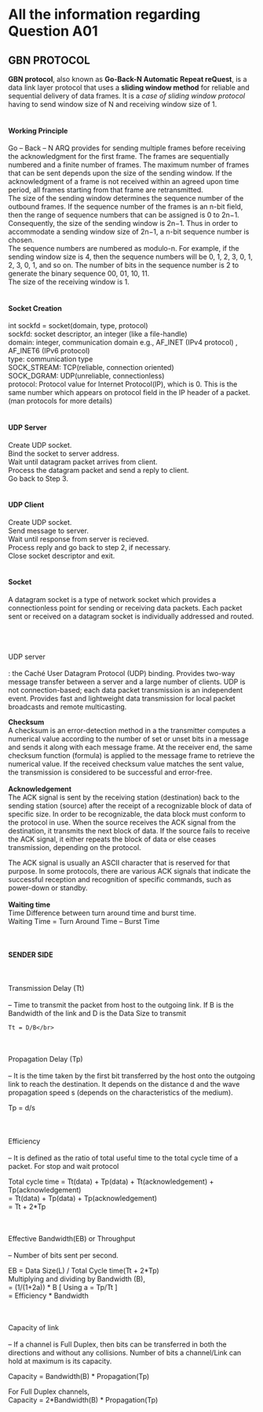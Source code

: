 # All the information regarding Question A01
## GBN PROTOCOL</br>
**GBN protocol**, also known as **Go-Back-N Automatic Repeat reQuest**, is a data link layer protocol that uses a **sliding window method** for reliable and sequential delivery of data frames. It is a *case of sliding window protocol* having to send window size of N and receiving window size of 1.</br></br>
#### Working Principle
Go – Back – N ARQ provides for sending multiple frames before receiving the acknowledgment for the first frame. The frames are sequentially numbered and a finite number of frames. The maximum number of frames that can be sent depends upon the size of the sending window. If the acknowledgment of a frame is not received within an agreed upon time period, all frames starting from that frame are retransmitted.</br>
The size of the sending window determines the sequence number of the outbound frames. If the sequence number of the frames is an n-bit field, then the range of sequence numbers that can be assigned is 0 to 2n−1. Consequently, the size of the sending window is 2n−1. Thus in order to accommodate a sending window size of 2n−1, a n-bit sequence number is chosen.</br>
The sequence numbers are numbered as modulo-n. For example, if the sending window size is 4, then the sequence numbers will be 0, 1, 2, 3, 0, 1, 2, 3, 0, 1, and so on. The number of bits in the sequence number is 2 to generate the binary sequence 00, 01, 10, 11.</br>
The size of the receiving window is 1.</br></br>
#### Socket Creation 
int sockfd = socket(domain, type, protocol)</br>
sockfd: socket descriptor, an integer (like a file-handle)</br>
domain: integer, communication domain e.g., AF_INET (IPv4 protocol) , AF_INET6 (IPv6 protocol)</br>
type: communication type</br>
SOCK_STREAM: TCP(reliable, connection oriented)</br>
SOCK_DGRAM: UDP(unreliable, connectionless)</br>
protocol: Protocol value for Internet Protocol(IP), which is 0. This is the same number which appears on protocol field in the IP header of a packet.(man protocols for more details)</br></br>

#### UDP Server
Create UDP socket.</br>
Bind the socket to server address.</br>
Wait until datagram packet arrives from client.</br>
Process the datagram packet and send a reply to client.</br>
Go back to Step 3.</br></br>

#### UDP Client
Create UDP socket.</br>
Send message to server.</br>
Wait until response from server is recieved.</br>
Process reply and go back to step 2, if necessary.</br>
Close socket descriptor and exit.</br></br>
#### Socket
A datagram socket is a type of network socket which provides a connectionless point for sending or receiving data packets. Each packet sent or received on a datagram socket is individually addressed and routed.</br></br>

</br></br>UDP server</br></br>:
 the Caché User Datagram Protocol (UDP) binding. Provides two-way message transfer between a server and a large number of clients. UDP is not connection-based; each data packet transmission is an independent event. Provides fast and lightweight data transmission for local packet broadcasts and remote multicasting.</br>

**Checksum** </br>
A checksum is an error-detection method in a the transmitter computes a numerical value according to the number of set or unset bits in a message and sends it along with each message frame. At the receiver end, the same checksum function (formula) is applied to the message frame to retrieve the numerical value. If the received checksum value matches the sent value, the transmission is considered to be successful and error-free.</br></br>
**Acknowledgement**</br>
The ACK signal is sent by the receiving station (destination) back to the sending station (source) after the receipt of a recognizable block of data of specific size. In order to be recognizable, the data block must conform to the protocol in use. When the source receives the ACK signal from the destination, it transmits the next block of data. If the source fails to receive the ACK signal, it either repeats the block of data or else ceases transmission, depending on the protocol.

The ACK signal is usually an ASCII character that is reserved for that purpose. In some protocols, there are various ACK signals that indicate the successful reception and recognition of specific commands, such as power-down or standby.</br></br>
**Waiting time**</br>
Time Difference between turn around time and burst time.</br>
Waiting Time = Turn Around Time – Burst Time</br></br>
</br></br> **SENDER SIDE** </br></br>
</br></br>Transmission Delay (Tt)</br></br>
 – Time to transmit the packet from host to the outgoing link. If B is the Bandwidth of the link and D is the Data Size to transmit</br>

    Tt = D/B</br>

</br></br>Propagation Delay (Tp)</br></br>
 – It is the time taken by the first bit transferred by the host onto the outgoing link to reach the destination. It depends on the distance d and the wave propagation speed s (depends on the characteristics of the medium).</br>

   Tp = d/s</br>  
</br></br>Efficiency</br></br> 
– It is defined as the ratio of total useful time to the total cycle time of a packet. For stop and wait protocol</br>

Total cycle time = Tt(data) + Tp(data) + 
                    Tt(acknowledgement) + Tp(acknowledgement)</br>
              =  Tt(data) + Tp(data) + Tp(acknowledgement)</br>
         =   Tt + 2*Tp</br>

</br></br>Effective Bandwidth(EB) or Throughput</br></br>
 – Number of bits sent per second.</br>

EB = Data Size(L) / Total Cycle time(Tt + 2*Tp)</br>
Multiplying and dividing by Bandwidth (B),</br>
       =  (1/(1+2a)) * B   [ Using a = Tp/Tt ]</br>
       =  Efficiency * Bandwidth</br>

</br></br>Capacity of link</br></br>
 – If a channel is Full Duplex, then bits can be transferred in both the directions and without any collisions. Number of bits a channel/Link can hold at maximum is its capacity.</br>

 Capacity = Bandwidth(B) * Propagation(Tp)</br>
        
 For Full Duplex channels, </br>
 Capacity = 2*Bandwidth(B) * Propagation(Tp)</br>
